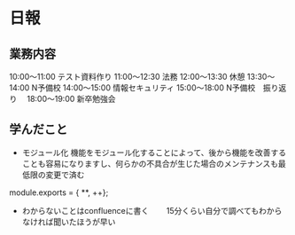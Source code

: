 # 日報

## 業務内容
10:00〜11:00 テスト資料作り
11:00〜12:30 法務
12:00〜13:30 休憩
13:30〜14:00 N予備校
14:00〜15:00 情報セキュリティ
15:00〜18:00 N予備校　振り返り　
18:00〜19:00 新卒勉強会

## 学んだこと
- モジュール化
機能をモジュール化することによって、後から機能を改善することも容易になりますし、何らかの不具合が生じた場合のメンテナンスも最低限の変更で済む

module.exports = { **, ++};

- わからないことはconfluenceに書く　　
15分くらい自分で調べてもわからなければ聞いたほうが早い

